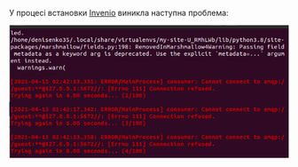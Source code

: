 У процесі встановки [Invenio](https://inveniosoftware.org/) виникла наступна проблема:

![](error-111.png)
